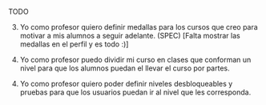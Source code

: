 TODO

3. Yo como profesor quiero definir medallas para los cursos que creo para motivar a mis alumnos a seguir adelante. (SPEC) [Falta mostrar las medallas en el perfil y es todo :)]

9. Yo como profesor puedo dividir mi curso en clases que conforman un nivel para que los alumnos puedan el llevar el curso por partes.

<!--
VARIAS CLASES => NIVEL
NIVEL 1
  CLASES
  EJERCICIOS PARA PASAR / EVALUACION FINAL
NIVEL 2
  CLASES
  EJERCICIOS PARA PASAR / EVALUACION FINAL
3, 4, 5, 6... 
-->

4. Yo como profesor quiero poder definir niveles desbloqueables y pruebas para que los usuarios puedan ir al nivel que les corresponda.
